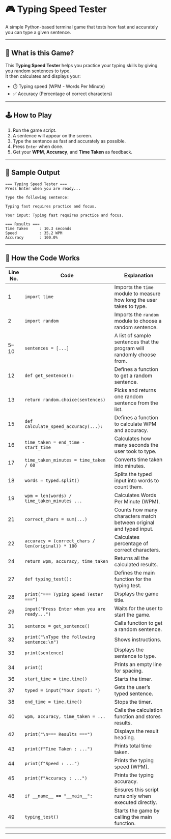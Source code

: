
# 🎮 Typing Speed Tester

A simple Python-based terminal game that tests how fast and accurately you can type a given sentence.

---

## 🧠 What is this Game?

This **Typing Speed Tester** helps you practice your typing skills by giving you random sentences to type.  
It then calculates and displays your:

- ⏱️ Typing speed (WPM - Words Per Minute)
- ✅ Accuracy (Percentage of correct characters)

---

## 🕹️ How to Play

1. Run the game script.
2. A sentence will appear on the screen.
3. Type the sentence as fast and accurately as possible.
4. Press `Enter` when done.
5. Get your **WPM**, **Accuracy**, and **Time Taken** as feedback.

---



## 🧪 Sample Output

```
=== Typing Speed Tester ===
Press Enter when you are ready...

Type the following sentence:

Typing fast requires practice and focus.

Your input: Typing fast requires practice and focus.

=== Results ===
Time Taken     : 10.3 seconds
Speed          : 35.2 WPM
Accuracy       : 100.0%
```

---

## 📘 How the Code Works 

| **Line No.** | **Code** | **Explanation** |
|--------------|----------|------------------|
| 1 | `import time` | Imports the `time` module to measure how long the user takes to type. |
| 2 | `import random` | Imports the `random` module to choose a random sentence. |
| 5–10 | `sentences = [...]` | A list of sample sentences that the program will randomly choose from. |
| 12 | `def get_sentence():` | Defines a function to get a random sentence. |
| 13 | `return random.choice(sentences)` | Picks and returns one random sentence from the list. |
| 15 | `def calculate_speed_accuracy(...):` | Defines a function to calculate WPM and accuracy. |
| 16 | `time_taken = end_time - start_time` | Calculates how many seconds the user took to type. |
| 17 | `time_taken_minutes = time_taken / 60` | Converts time taken into minutes. |
| 18 | `words = typed.split()` | Splits the typed input into words to count them. |
| 19 | `wpm = len(words) / time_taken_minutes ...` | Calculates Words Per Minute (WPM). |
| 21 | `correct_chars = sum(...)` | Counts how many characters match between original and typed input. |
| 22 | `accuracy = (correct_chars / len(original)) * 100` | Calculates percentage of correct characters. |
| 24 | `return wpm, accuracy, time_taken` | Returns all the calculated results. |
| 27 | `def typing_test():` | Defines the main function for the typing test. |
| 28 | `print("=== Typing Speed Tester ===")` | Displays the game title. |
| 29 | `input("Press Enter when you are ready...")` | Waits for the user to start the game. |
| 31 | `sentence = get_sentence()` | Calls function to get a random sentence. |
| 32 | `print("\nType the following sentence:\n")` | Shows instructions. |
| 33 | `print(sentence)` | Displays the sentence to type. |
| 34 | `print()` | Prints an empty line for spacing. |
| 36 | `start_time = time.time()` | Starts the timer. |
| 37 | `typed = input("Your input: ")` | Gets the user’s typed sentence. |
| 38 | `end_time = time.time()` | Stops the timer. |
| 40 | `wpm, accuracy, time_taken = ...` | Calls the calculation function and stores results. |
| 42 | `print("\n=== Results ===")` | Displays the result heading. |
| 43 | `print(f"Time Taken : ...")` | Prints total time taken. |
| 44 | `print(f"Speed : ...")` | Prints the typing speed (WPM). |
| 45 | `print(f"Accuracy : ...")` | Prints the typing accuracy. |
| 48 | `if __name__ == "__main__":` | Ensures this script runs only when executed directly. |
| 49 | `typing_test()` | Starts the game by calling the main function. |

---

